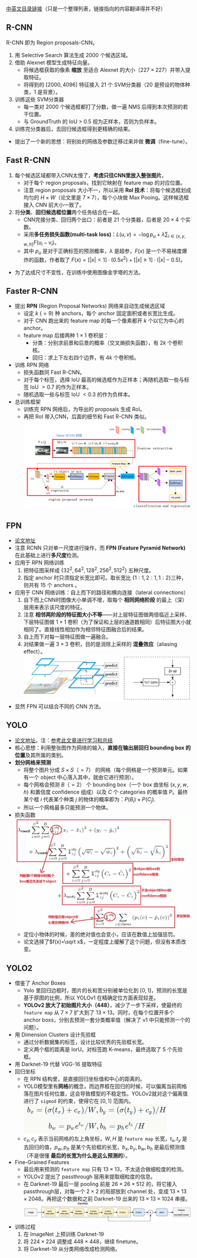 [中英文目录链接](https://github.com/SnailTyan/deep-learning-papers-translation)（只是一个整理列表，链接指向的内容翻译得并不好）

## R-CNN

R-CNN 即为 Region proposals-CNN。

1. 用 Selective Search 算法生成 $2000$ 个候选区域。
2. 借助 Alexnet 模型生成特征向量。
    + 将候选框获取的像素 **缩放** 至适合 Alexnet 的大小（$227 \times 227$）并带入提取特征。
    + 将得到的 $[2000,4096]$ 特征接入 $21$ 个 SVM分类器（$20$ 是预设的物体种类，$1$ 是背景）。
3. 训练这些 SVM分类器
	+ 每一类对 $2000$ 个候选框都打了分数，做一遍 NMS 后得到本次预测的若干位置。
    + 与 GroundTruth 的 IoU > 0.5 视为正样本，否则为负样本。
4. 训练完分类器后，去回归候选框得到更精确的结果。
+ 提出了一个新的思想：将别处的网络及参数迁移过来并做 **微调**（fine-tune）。

## Fast R-CNN

1. 每个候选区域都带入CNN太慢了，**考虑只往CNN里放入整张图片**。
    + 对于每个 region proposals，找到它映射在 feature map 的对应位置。
    + 注意 region proposals 大小不一，所以采用 **RoI 技术**：将每个候选框划成均匀的 $H \times W$（论文里是 $7 \times 7$），每个小块做 Max Pooing。这样候选框接入 CNN 前大小一致了。
2. 将**分类**、**回归候选框位置**两个任务结合在一起。
    + CNN完接分类、回归两个出口：前者是 $21$ 个分类器，后者是 $20 \times 4$ 个实数。
    + 采用**多任务损失函数(multi-task loss)**：$L(u,v)=-\log p_u + \lambda \sum_{i \in \{ x,y,w,h\}} F(u_i-v_i)$。
    + 其中 $p_u$ 是对于正确标签的预测概率，$\lambda$ 是超参，$F(x)$ 是一个不易梯度爆炸的函数，作者取了 $F(x)=[|x| < 1] \cdot (0.5x^2) + [|x| \ge 1] \cdot (|x|-0.5)$。
+ 为了达成尺寸不变性，在训练中使用图像金字塔的方法。

## Faster R-CNN

+ 提出 **RPN** (Region Proposal Networks) 网络来自动生成候选区域
	- 设定 $k~(=9)$ 种 anchors，每个 anchor 固定面积或者长宽比生成。
	- 对于 CNN 跑出来的 feature map 的每一个像素都开 $k$ 个以它为中心的 anchor。
	- feature map 后接两种 $1 \times 1$ 卷积层：
		+ 分类：分别求前景和后景的概率（交叉熵损失函数），有 $2k$ 个卷积核。
		+ 回归：求上下左右四个边界，有 $4k$ 个卷积核。
+ 训练 RPN 网络
	- 损失函数同 Fast R-CNN。
	- 对于每个标签，选择 IoU 最高的候选框作为正样本；再随机选取一些与标签 IoU $> 0.7$ 的作为正样本。
	- 随机选取一些与标签 IoU $< 0.3$ 的作为负样本。
+ 总训练框架
	+ 训练完 RPN 网络后，为导出的 proposals 生成 RoI。
	+ 再把 RoI 带入CNN，后面的细节和 Fast R-CNN 类似。
	    ![](FasterRCNN.png)

## FPN

+ [论文地址](https://arxiv.org/abs/1612.03144)
+ 注意 RCNN 只对单一尺度进行操作，而 **FPN (Feature Pyramid Network)** 在此基础上进行**多尺度**检测。
+ 应用于 RPN 网络训练
    1. 把特征图采样成 $\{32^2,64^2,128^2,256^2,512^2\}$ 五种尺度。
    2. 指定 anchor 时只须指定长宽比即可。取长宽比 $\{1:1,2:1,1:2\}$三种，则共有 $15$ 个 anchors 。
+ 应用于 CNN 网络训练：自上而下的路径和横向连接（lateral connections）
    1. 自下而上CNN时图像大小单调不增，取每个 **相同网络阶段** 的最上（深）层用来表示该尺度的特征。
    2. 注意 **相邻两阶段的特征图大小不等**——对上层特征图做两倍临近上采样、下层特征图做 $1 \times 1$ 卷积（为了保证和上层的通道数相同）后特征图大小就相同了。直接线性相加作为相邻特征图融合后的结果。
    3. 自上而下对每一层特征图做一遍融合。
    4. 对结果做一遍 $3 \times 3$ 卷积，目的是消除上采样的 **混叠效应**（aliasing effect）。
    ![](FCN.png) 
+ 显然 FPN 可以结合不同的 CNN 方法。

## YOLO

+ [论文地址](http://arxiv.org/abs/1506.02640)。注：[参考此文章进行学习和总结](https://blog.csdn.net/guleileo/article/details/80581858)
+ 核心思想：利用整张图作为网络的输入，**直接在输出层回归 bounding box 的位置**及其所属的类别。
+ **划分网格来预测**
	- 将整个图片分成 $S \times S（=7）$ 的网格（每个网格是一个预测单元。如果有一个 object 中心落入其中，就由它进行预测）。
	- 每个网格会预测 $B（=2）$ 个 bounding box（一个 box 由坐标 $(x,y,w,h)$ 和置信度 confidence 组成）以及 $C$ 个 categories 的概率值 $P$。最终某个框 $i$ 代表某个种类 $j$ 的物体的概率即为：$P(B_i) \times P(C_j)$.
	- 所以一个网格最多只能预测一个物体。
+ 损失函数
	![](YOLOv1.png)
    - 定位小物体的时候，差的绝对值也会变小，应该在数值上加强惩罚。
    - 论文选择了$f(x)=\sqrt x$，一定程度上缓解了这个问题，但没有本质改变。

## YOLO2

+ 借鉴了 Anchor Boxes
	- Yolo 里回归边框时，图片的长和宽分别被单位化到 $[0,1]$，预测的长宽是基于原图的比例，所以 YOLOv1 在精确定位方面表现较差。
	- **YOLOv2 放大了初始图片大小（448）**，减少了一步下采样，使最终的 `feature map` 从 $7 \times 7$ 扩大到了 $13 \times 13$。同时，在每个位置开多个 anchor boxs，分别去预测一套分类概率值（解决了 v1 中只能预测一个的问题）。
+ 用 Dimension Clusters 设计先验框
	- 通过分析数据集的标签，设计比较优秀的先验框长宽。
	- 定义两个框的距离是 IorU。对标签跑 K-means，最终选取了 $5$ 个先验框。
+ 用 Darknet-19 代替 VGG-16 提取特征
+ 回归坐标
	- 在 RPN 结构里，是直接回归坐标值和中心的距离的。
	- YOLO模型里有**网格**的概念，而边界框在回归的时候，可以偏离当前网格落在图片任何位置，这会导致模型的不稳定性。YOLOv2就对这个偏离值进行了 `sigmod` 的约束，使得它在 $[0,1]$ 范围内。
	![](YOLOv2.png)
    - $c_x,c_y$ 表示当前网格的左上角坐标，$W,H$ 是 `feature map` 长宽，$t_x,t_y$ 是去回归的值，$p_w,p_h$ 是某个先验框的长宽，$b_x,b_y,b_w,b_h$ 是最后预测值（不是很懂 **最后的长宽为什么是这么预测的**）。
+ Fine-Grained Features
	- 最后用来预测的 `feature map` 只有 $13 \times 13$，不太适合做细粒度的检测。
	- YOLOv2 提出了 passthrough 层用来提取细粒度的信息。
	- 在 Darknet-19 最后一层 pooling 前是 $26 \times 26 \times 512$ 的，将它接入 passthrough层，对每一个 $2 \times 2$ 的局部放到 channel 处，变成 $13 \times 13 \times 2048$。再把这个数据和之前 Darknet-19 出来的 $13 \times 13 \times 1024$ 串接。
	![](YOLOv2_2.png)
+ 训练过程
	1. 在 ImageNet 上预训练 Darknet-19
	2. 将 $224 \times 224$ 调整成 $448 \times 448$，继续 finetune。
	3. 将 Darknet-19 从分类网络改成检测网络。